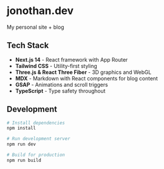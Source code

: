 # jonothan.dev

My personal site + blog

## Tech Stack

- **Next.js 14** - React framework with App Router
- **Tailwind CSS** - Utility-first styling
- **Three.js & React Three Fiber** - 3D graphics and WebGL
- **MDX** - Markdown with React components for blog content
- **GSAP** - Animations and scroll triggers
- **TypeScript** - Type safety throughout

## Development

```bash
# Install dependencies
npm install

# Run development server
npm run dev

# Build for production
npm run build
```